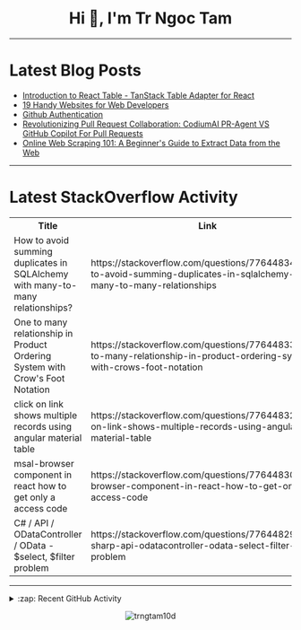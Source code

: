 <h1 align="center">Hi 👋, I'm Tr Ngoc Tam</h1>

---

# Latest Blog Posts
<!-- BLOG-POST-LIST:START -->
- [Introduction to React Table - TanStack Table Adapter for React](https://dev.to/refine/introduction-to-react-table-tanstack-table-adapter-for-react-4ao6)
- [19 Handy Websites for Web Developers](https://dev.to/devland/19-handy-websites-for-web-developers-1m3i)
- [Github Authentication](https://dev.to/mintuagarwal/github-authentication-3il3)
- [Revolutionizing Pull Request Collaboration: CodiumAI PR-Agent VS GitHub Copilot For Pull Requests](https://dev.to/dukeofhazardz/revolutionizing-pull-request-collaboration-codiumai-pr-agent-vs-github-copilot-for-pull-requests-2e7o)
- [Online Web Scraping 101: A Beginner&#39;s Guide to Extract Data from the Web](https://dev.to/newsdataio/online-web-scraping-101-a-beginners-guide-to-extract-data-from-the-web-5fp0)
<!-- BLOG-POST-LIST:END -->

---

# Latest StackOverflow Activity
<table>
  <tr><th>Title</th><th>Link</th></tr>
  <!-- STACKOVERFLOW:START --><tr><td>How to avoid summing duplicates in SQLAlchemy with many-to-many relationships?</td><td>https://stackoverflow.com/questions/77644834/how-to-avoid-summing-duplicates-in-sqlalchemy-with-many-to-many-relationships</td></tr><tr><td>One to many relationship in Product Ordering System with Crow&#39;s Foot Notation</td><td>https://stackoverflow.com/questions/77644833/one-to-many-relationship-in-product-ordering-system-with-crows-foot-notation</td></tr><tr><td>click on link shows multiple records using angular material table</td><td>https://stackoverflow.com/questions/77644832/click-on-link-shows-multiple-records-using-angular-material-table</td></tr><tr><td>msal-browser component in react how to get only a access code</td><td>https://stackoverflow.com/questions/77644830/msal-browser-component-in-react-how-to-get-only-a-access-code</td></tr><tr><td>C# / API / ODataController / OData - $select, $filter problem</td><td>https://stackoverflow.com/questions/77644829/c-sharp-api-odatacontroller-odata-select-filter-problem</td></tr><!-- STACKOVERFLOW:END -->
</table>

---

<details>
  <summary>:zap: Recent GitHub Activity</summary>
  
<!--START_SECTION:activity-->
<!--END_SECTION:activity-->

</details>

<p align="center"><img align="center" src="https://github-readme-streak-stats.herokuapp.com/?user=trngtam10d&" alt="trngtam10d" /></p>